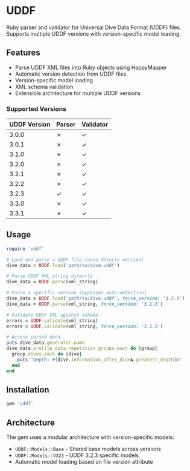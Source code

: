 # UDDF

Ruby parser and validator for Universal Dive Data Format (UDDF) files. Supports multiple UDDF versions with version-specific model loading.

## Features

- Parse UDDF XML files into Ruby objects using HappyMapper
- Automatic version detection from UDDF files
- Version-specific model loading
- XML schema validation
- Extensible architecture for multiple UDDF versions

### Supported Versions

| UDDF Version | Parser | Validator |
|--------------|--------|-----------|
| 3.0.0        | ✗      | ✓         |
| 3.0.1        | ✗      | ✓         |
| 3.1.0        | ✗      | ✓         |
| 3.2.0        | ✗      | ✓         |
| 3.2.1        | ✗      | ✓         |
| 3.2.2        | ✗      | ✓         |
| 3.2.3        | ✓      | ✓         |
| 3.3.0        | ✗      | ✓         |
| 3.3.1        | ✗      | ✓         |

## Usage

```ruby
require 'uddf'

# Load and parse a UDDF file (auto-detects version)
dive_data = UDDF.load('path/to/dive.uddf')

# Parse UDDF XML string directly
dive_data = UDDF.parse(xml_string)

# Force a specific version (bypasses auto-detection)
dive_data = UDDF.load('path/to/dive.uddf', force_version: '3.2.3')
dive_data = UDDF.parse(xml_string, force_version: '3.2.3')

# Validate UDDF XML against schema
errors = UDDF.validate(xml_string)
errors = UDDF.validate(xml_string, force_version: '3.2.3')

# Access parsed data
puts dive_data.generator.name
dive_data.profile_data.repetition_groups.each do |group|
  group.dives.each do |dive|
    puts "Depth: #{dive.information_after_dive&.greatest_depth}m"
  end
end
```

## Installation

```ruby
gem 'uddf'
```

## Architecture

The gem uses a modular architecture with version-specific models:

- `UDDF::Models::Base` - Shared base models across versions
- `UDDF::Models::V323` - UDDF 3.2.3 specific models
- Automatic model loading based on file version attribute

